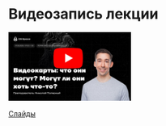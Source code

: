 # Видеозапись лекции

<a href="https://www.youtube.com/watch?v=zJ6ru8dNAcs"><img src="https://raw.githubusercontent.com/GPGPUCourse/GPGPUVulkan/lecture250517/.github/images/cs_space_lecture.jpg" alt="Youtube lecture about GPGPU in CS Space" width="48%"/></a>

[Слайды](https://polarnick.com/static/presentations/2025%20CS%20Space%20%D0%92%D0%B8%D0%B4%D0%B5%D0%BE%D0%BA%D0%B0%D1%80%D1%82%D1%8B.pdf)

